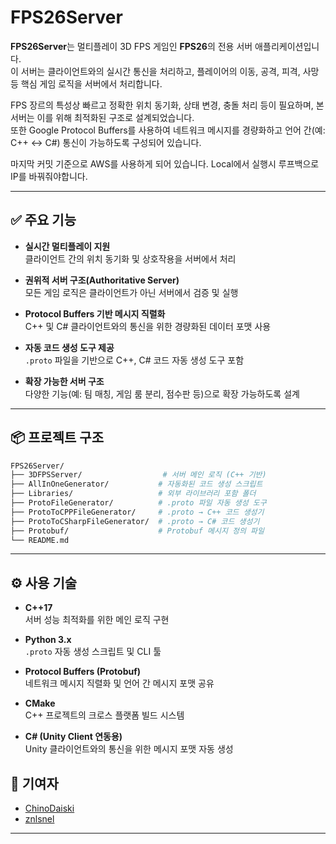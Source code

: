 # FPS26Server

**FPS26Server**는 멀티플레이 3D FPS 게임인 **FPS26**의 전용 서버 애플리케이션입니다.  
이 서버는 클라이언트와의 실시간 통신을 처리하고, 플레이어의 이동, 공격, 피격, 사망 등 핵심 게임 로직을 서버에서 처리합니다.

FPS 장르의 특성상 빠르고 정확한 위치 동기화, 상태 변경, 충돌 처리 등이 필요하며, 본 서버는 이를 위해 최적화된 구조로 설계되었습니다.  
또한 Google Protocol Buffers를 사용하여 네트워크 메시지를 경량화하고 언어 간(예: C++ ↔ C#) 통신이 가능하도록 구성되어 있습니다.

마지막 커밋 기준으로 AWS를 사용하게 되어 있습니다. Local에서 실행시 루프백으로 IP를 바꿔줘야합니다.

---

## ✅ 주요 기능

- **실시간 멀티플레이 지원**  
  클라이언트 간의 위치 동기화 및 상호작용을 서버에서 처리

- **권위적 서버 구조(Authoritative Server)**  
  모든 게임 로직은 클라이언트가 아닌 서버에서 검증 및 실행

- **Protocol Buffers 기반 메시지 직렬화**  
  C++ 및 C# 클라이언트와의 통신을 위한 경량화된 데이터 포맷 사용

- **자동 코드 생성 도구 제공**  
  `.proto` 파일을 기반으로 C++, C# 코드 자동 생성 도구 포함

- **확장 가능한 서버 구조**  
  다양한 기능(예: 팀 매칭, 게임 룸 분리, 점수판 등)으로 확장 가능하도록 설계

---

## 📦 프로젝트 구조

```bash
FPS26Server/
├── 3DFPSServer/                  # 서버 메인 로직 (C++ 기반)
├── AllInOneGenerator/           # 자동화된 코드 생성 스크립트
├── Libraries/                   # 외부 라이브러리 포함 폴더
├── ProtoFileGenerator/          # .proto 파일 자동 생성 도구
├── ProtoToCPPFileGenerator/     # .proto → C++ 코드 생성기
├── ProtoToCSharpFileGenerator/  # .proto → C# 코드 생성기
├── Protobuf/                    # Protobuf 메시지 정의 파일
└── README.md
```

---

## ⚙️ 사용 기술

- **C++17**  
  서버 성능 최적화를 위한 메인 로직 구현

- **Python 3.x**  
  `.proto` 자동 생성 스크립트 및 CLI 툴

- **Protocol Buffers (Protobuf)**  
  네트워크 메시지 직렬화 및 언어 간 메시지 포맷 공유

- **CMake**  
  C++ 프로젝트의 크로스 플랫폼 빌드 시스템

- **C# (Unity Client 연동용)**  
  Unity 클라이언트와의 통신을 위한 메시지 포맷 자동 생성


## 👥 기여자

- [ChinoDaiski](https://github.com/ChinoDaiski)
- [znlsnel](https://github.com/znlsnel)

---

